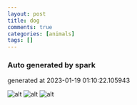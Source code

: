 ```yaml
---
layout: post
title: dog
comments: true
categories: [animals]
tags: []
---
```


### Auto generated by spark
generated at 2023-01-19 01:10:22.105943

![alt](http://wuld.ipdisk.co.kr:8000/list/HDD1/embed/animals/2023-01-19-dog/./a.jpg)
![alt](http://wuld.ipdisk.co.kr:8000/list/HDD1/embed/animals/2023-01-19-dog/./b.jpg)
![alt](http://wuld.ipdisk.co.kr:8000/list/HDD1/embed/animals/2023-01-19-dog/./c.png)
